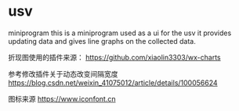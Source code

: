# usv
miniprogram
this is a miniprogram used as a ui for  the usv
it provides updating data and gives line graphs on the collected data.

折现图使用的插件来源：
https://github.com/xiaolin3303/wx-charts

参考修改插件关于动态改变间隔宽度
https://blog.csdn.net/weixin_41075012/article/details/100056624

图标来源
https://www.iconfont.cn
